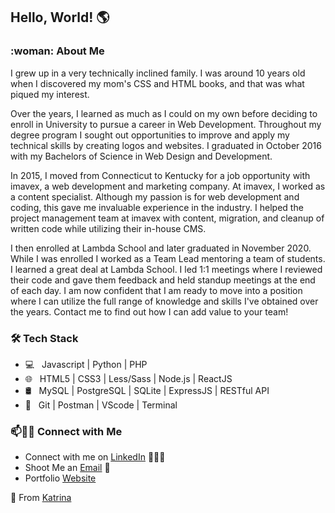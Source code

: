 ## Hello, World! :earth_americas:

<!--
**kroaix/kroaix** is a ✨ _special_ ✨ repository because its `README.md` (this file) appears on your GitHub profile.

Here are some ideas to get you started:

- 🔭 I’m currently working on ...
- 🌱 I’m currently learning ...
- 👯 I’m looking to collaborate on ...
- 🤔 I’m looking for help with ...
- 💬 Ask me about ...
- 📫 How to reach me: ...
- 😄 Pronouns: ...
- ⚡ Fun fact: ...
-->

<h3> :woman: About Me </h3>
<p>I grew up in a very technically inclined family. I was around 10 years old when I discovered my mom's CSS and HTML books, and that was what piqued my interest.</p>

<p>Over the years, I learned as much as I could on my own before deciding to enroll in University to pursue a career in Web Development. Throughout my degree program I sought out opportunities to improve and apply my technical skills by creating logos and websites. I graduated in October 2016 with my Bachelors of Science in Web Design and Development.</p>

<p>In 2015, I moved from Connecticut to Kentucky for a job opportunity with imavex, a web development and marketing company. At imavex, I worked as a content specialist. Although my passion is for web development and coding, this gave me invaluable experience in the industry. I helped the project management team at imavex with content, migration, and cleanup of written code while utilizing their in-house CMS.</p>

<p>I then enrolled at Lambda School and later graduated in November 2020. While I was enrolled I worked as a Team Lead mentoring a team of students. I learned a great deal at Lambda School. I led 1:1 meetings where I reviewed their code and gave them feedback and held standup meetings at the end of each day. I am now confident that I am ready to move into a position where I can utilize the full range of knowledge and skills I've obtained over the years. Contact me to find out how I can add value to your team!</p>


<h3>🛠 Tech Stack</h3>

- 💻 &nbsp; Javascript | Python | PHP 
- 🌐 &nbsp; HTML5 | CSS3 | Less/Sass | Node.js | ReactJS
- 🛢 &nbsp; MySQL | PostgreSQL | SQLite | ExpressJS | RESTful API
- 🔧 &nbsp; Git | Postman | VScode | Terminal


### 📫🤝🏻 Connect with Me

 - Connect with me on [LinkedIn](https://www.linkedin.com/in/kroaix/) 👨🏻‍💻
 - Shoot Me an [Email](mailto:kroaix@gmail.com) 💌
 - Portfolio [Website](https://www.kroaix.dev)


:star2: From [Katrina](https://github.com/kroaix)
